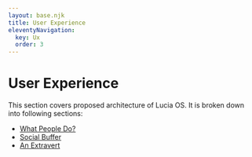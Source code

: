 ```yaml
---
layout: base.njk
title: User Experience
eleventyNavigation:
  key: Ux
  order: 3
---
```


# User Experience

This section covers proposed architecture of Lucia OS. It is broken down into following sections:

* [What People Do?](https://luciaos.com/ux/what_people_do/)
* [Social Buffer](https://luciaos.com/ux/social_buffer/)
* [An Extravert](https://luciaos.com/ux/extravert/)